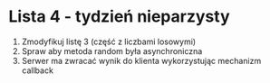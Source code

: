# Lista 4 - tydzień nieparzysty

1. Zmodyfikuj listę 3 (część z liczbami losowymi)
2. Spraw aby metoda random była asynchroniczna
3. Serwer ma zwracać wynik do klienta wykorzystując mechanizm callback
